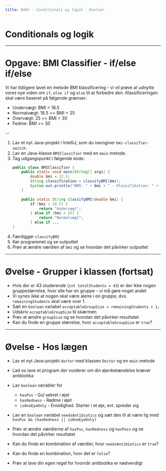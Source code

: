 ```yaml
---
title: 04#2 - Conditionals og logik - Øvelser
---
```

<!-- .slide: class="kea-red" -->
# Conditionals og logik
---
# Opgave: BMI Classifier - if/else if/else

Vi har tidligere lavet en metode BMI klassificering - vi vil prøve at udnytte vores nye viden om `if`, `else if` og `else` til at forbedre den.
Klassificeringen skal være baseret på følgende grænser:
- Undervægt: BMI < 18.5
- Normalvægt: 18.5 <= BMI < 25
- Overvægt: 25 <= BMI < 30
- Fedme: BMI >= 30

--

1. Lav et nyt Java-projekt i IntelliJ, som du navngiver `bmi-classifier-switch`.
2. Lav en Java-klasse `BMIClassifier` med en `main` metode.
3. Tag udgangspunkt i følgende kode:
    ```java
    public class BMIClassifier {
        public static void main(String[] args) {
            double bmi = 22.5;
            String classification = classifyBMI(bmi);
            System.out.println("BMI: " + bmi + " - Klassifikation: " + classification);
        }

        public static String classifyBMI(double bmi) {
            if (bmi < 18.5) {
                return "Undervægt";
            } else if (bmi < 25) {
                return "Normalvægt";
            } else if ...
    }
    ```
4. Færdiggør `classifyBMI`
5. Kør programmet og se outputtet
6. Prøv at ændre værdien af `bmi` og se hvordan det påvirker outputtet

---

# Øvelse - Grupper i klassen (fortsat)
- Hvis der er 43 studerende (`int totalStudents = 43`) er der ikke nogen gruppestørrelse, hvor alle har en gruppe - vi må gøre noget andet
- Vi synes ikke at nogen skal være alene i en gruppe, dvs. `remainingStudents` skal være over 1.
- Sæt en `boolean` variabel `acceptableGroupSize = remainingStudents > 1;`
- Udskriv `acceptableGroupSize` til skærmen
- Prøv at ændre `groupSize` og se hvordan det påvirker resultatet
- Kan du finde en gruppe størrelse, hvor `acceptableGroupSize` er `true`?

---

# Øvelse - Hos lægen

- Lav et nyt Java-projekt `doctor` med klassen `Doctor` og en `main` metode
- Lad os lave et program der vurderer om din øjenbetændelse kræver antibiotika
- Lav `boolean` variabler for

    - `hasPus` - Gul sekret i øjet
    - `hasRedness` - Rødme i øjet
    - `isOneEyeOnly` - Ensidighed. Starter i et øje, evt. spreder sig

- Lav en `boolean` variabel
`needsAntibiotics` og sæt den til at være lig med `hasPus && (hasRedness || isOneEyeOnly)`
- Prøv at ændre værdierne af `hasPus`, `hasRedness` og `hasPain` og se hvordan det påvirker resultatet
- Kan du finde en kombination af værdier, hvor `needsAntibiotics` er `true`?
- Kan du finde en kombination, hvor det er `false`?
- Prøv at lave din egen regel for hvornår antibiotika er nødvendigt

